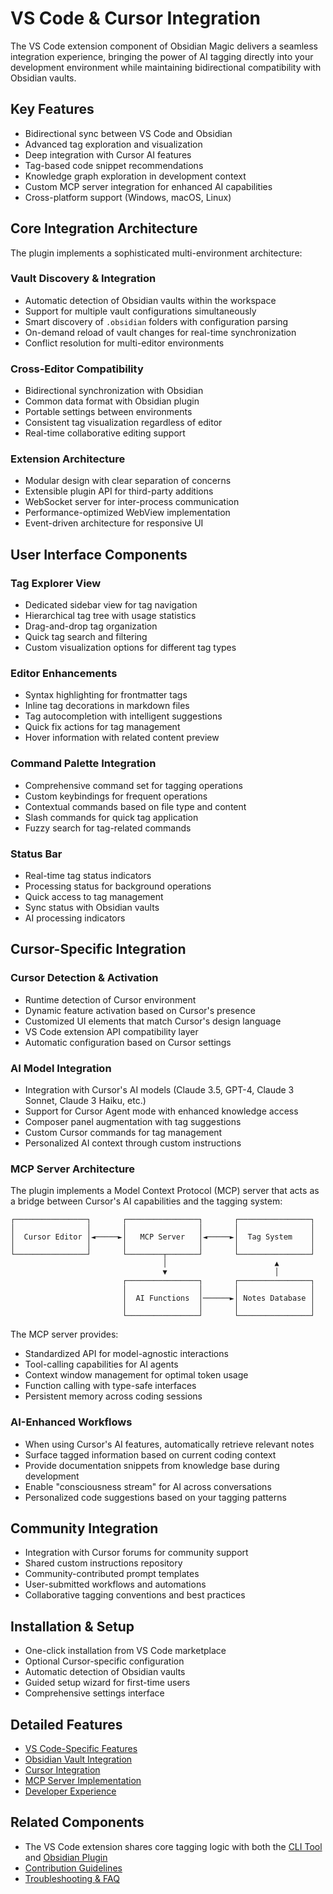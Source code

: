 # VS Code & Cursor Integration

The VS Code extension component of Obsidian Magic delivers a seamless integration experience, bringing the power of AI tagging directly into your development environment while maintaining bidirectional compatibility with Obsidian vaults.

## Key Features

- Bidirectional sync between VS Code and Obsidian
- Advanced tag exploration and visualization
- Deep integration with Cursor AI features
- Tag-based code snippet recommendations
- Knowledge graph exploration in development context
- Custom MCP server integration for enhanced AI capabilities
- Cross-platform support (Windows, macOS, Linux)

## Core Integration Architecture

The plugin implements a sophisticated multi-environment architecture:

### Vault Discovery & Integration

- Automatic detection of Obsidian vaults within the workspace
- Support for multiple vault configurations simultaneously
- Smart discovery of `.obsidian` folders with configuration parsing
- On-demand reload of vault changes for real-time synchronization
- Conflict resolution for multi-editor environments

### Cross-Editor Compatibility

- Bidirectional synchronization with Obsidian
- Common data format with Obsidian plugin
- Portable settings between environments
- Consistent tag visualization regardless of editor
- Real-time collaborative editing support

### Extension Architecture

- Modular design with clear separation of concerns
- Extensible plugin API for third-party additions
- WebSocket server for inter-process communication
- Performance-optimized WebView implementation
- Event-driven architecture for responsive UI

## User Interface Components

### Tag Explorer View

- Dedicated sidebar view for tag navigation
- Hierarchical tag tree with usage statistics
- Drag-and-drop tag organization
- Quick tag search and filtering
- Custom visualization options for different tag types

### Editor Enhancements

- Syntax highlighting for frontmatter tags
- Inline tag decorations in markdown files
- Tag autocompletion with intelligent suggestions
- Quick fix actions for tag management
- Hover information with related content preview

### Command Palette Integration

- Comprehensive command set for tagging operations
- Custom keybindings for frequent operations
- Contextual commands based on file type and content
- Slash commands for quick tag application
- Fuzzy search for tag-related commands

### Status Bar

- Real-time tag status indicators
- Processing status for background operations
- Quick access to tag management
- Sync status with Obsidian vaults
- AI processing indicators

## Cursor-Specific Integration

### Cursor Detection & Activation

- Runtime detection of Cursor environment
- Dynamic feature activation based on Cursor's presence
- Customized UI elements that match Cursor's design language
- VS Code extension API compatibility layer
- Automatic configuration based on Cursor settings

### AI Model Integration

- Integration with Cursor's AI models (Claude 3.5, GPT-4, Claude 3 Sonnet, Claude 3 Haiku, etc.)
- Support for Cursor Agent mode with enhanced knowledge access
- Composer panel augmentation with tag suggestions
- Custom Cursor commands for tag management
- Personalized AI context through custom instructions

### MCP Server Architecture

The plugin implements a Model Context Protocol (MCP) server that acts as a bridge between Cursor's AI capabilities and the tagging system:

```
┌────────────────┐       ┌────────────────┐       ┌────────────────┐
│                │       │                │       │                │
│  Cursor Editor │◄─────►│   MCP Server   │◄─────►│  Tag System    │
│                │       │                │       │                │
└────────────────┘       └────────┬───────┘       └────────────────┘
                                  │                        ▲
                                  ▼                        │
                         ┌────────────────┐       ┌────────────────┐
                         │                │       │                │
                         │  AI Functions  │──────►│ Notes Database │
                         │                │       │                │
                         └────────────────┘       └────────────────┘
```

The MCP server provides:

- Standardized API for model-agnostic interactions
- Tool-calling capabilities for AI agents
- Context window management for optimal token usage
- Function calling with type-safe interfaces
- Persistent memory across coding sessions

### AI-Enhanced Workflows

- When using Cursor's AI features, automatically retrieve relevant notes
- Surface tagged information based on current coding context
- Provide documentation snippets from knowledge base during development
- Enable "consciousness stream" for AI across conversations
- Personalized code suggestions based on your tagging patterns

## Community Integration

- Integration with Cursor forums for community support
- Shared custom instructions repository
- Community-contributed prompt templates
- User-submitted workflows and automations
- Collaborative tagging conventions and best practices

## Installation & Setup

- One-click installation from VS Code marketplace
- Optional Cursor-specific configuration
- Automatic detection of Obsidian vaults
- Guided setup wizard for first-time users
- Comprehensive settings interface

## Detailed Features

- [VS Code-Specific Features](./vscode-features.md)
- [Obsidian Vault Integration](./vault-integration.md)
- [Cursor Integration](./cursor-integration.md)
- [MCP Server Implementation](./mcp-server.md)
- [Developer Experience](./developer-experience.md)

## Related Components

- The VS Code extension shares core tagging logic with both the [CLI Tool](../cli/cli-overview.md) and [Obsidian Plugin](../obsidian-plugin/plugin-overview.md)
- [Contribution Guidelines](../contributing/extension-development.md)
- [Troubleshooting & FAQ](./troubleshooting.md) 